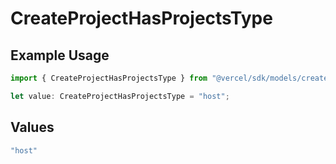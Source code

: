 # CreateProjectHasProjectsType

## Example Usage

```typescript
import { CreateProjectHasProjectsType } from "@vercel/sdk/models/createprojectop.js";

let value: CreateProjectHasProjectsType = "host";
```

## Values

```typescript
"host"
```
